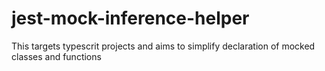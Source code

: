 # jest-mock-inference-helper
This targets typescrit projects and aims to simplify declaration of mocked classes and functions
